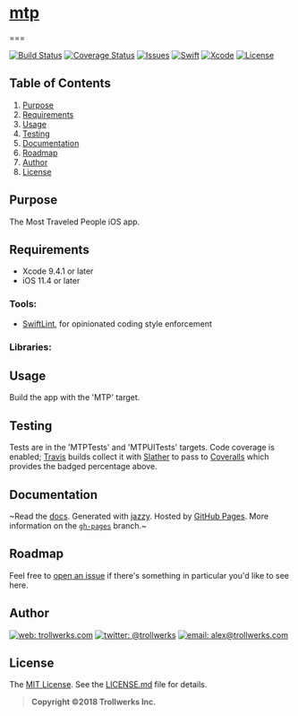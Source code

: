 # [mtp](https://github.com/alexcurylo/mtp)
===

[![Build Status](https://travis-ci.org/alexcurylo/mtp.svg?branch=develop)](https://travis-ci.org/alexcurylo/mtp)
[![Coverage Status](https://coveralls.io/repos/github/alexcurylo/mtp/badge.svg?branch=develop)](https://coveralls.io/github/alexcurylo/mtp?branch=develop)
[![Issues](https://img.shields.io/github/issues/alexcurylo/mtp.svg)](https://github.com/alexcurylo/mtp/issues)
[![Swift](https://img.shields.io/badge/Swift-4.1-orange.svg)](https://swift.org)
[![Xcode](https://img.shields.io/badge/Xcode-9.4.1-blue.svg)](https://developer.apple.com/xcode)
[![License](http://img.shields.io/badge/license-MIT-lightgrey.svg)][linkMIT]


Table of Contents
-----------------

1. [Purpose](#purpose)
2. [Requirements](#requirements)
3. [Usage](#usage)
4. [Testing](#testing)
5. [Documentation](#documentation)
6. [Roadmap](#roadmap)
7. [Author](#author)
8. [License](#license)

Purpose
-------

The Most Traveled People iOS app.

Requirements
------------

- Xcode 9.4.1 or later
- iOS 11.4 or later

### Tools:

- [SwiftLint](https://github.com/realm/SwiftLint), for opinionated coding style enforcement

### Libraries:


Usage
-----

Build the app with the 'MTP' target.


Testing
-------

Tests are in the 'MTPTests' and 'MTPUITests' targets. Code coverage is enabled; [Travis](https://travis-ci.org/alexcurylo/mtp) builds collect it with [Slather](https://github.com/SlatherOrg/slather) to pass to [Coveralls](https://coveralls.io/github/alexcurylo/mtp?branch=develop) which provides the badged percentage above.

Documentation
-------------

~Read the [docs](http://alexcurylo.github.io/mtp/). Generated with [jazzy](https://github.com/realm/jazzy). Hosted by [GitHub Pages](https://pages.github.com). More information on the [`gh-pages`](https://github.com/alexcurylo/mtp/tree/gh-pages) branch.~


Roadmap
-------

Feel free to [open an issue](https://github.com/alexcurylo/mtp/issues/new) if there's something in particular you'd like to see here.

Author
------

[![web: trollwerks.com](http://img.shields.io/badge/web-www.trollwerks.com-blue.svg)](http://trollwerks.com) 
[![twitter: @trollwerks](http://img.shields.io/badge/twitter-%40trollwerks-blue.svg)](https://twitter.com/trollwerks) 
[![email: alex@trollwerks.com](http://img.shields.io/badge/email-alex%40trollwerks.com-blue.svg)](mailto:alex@trollwerks.com) 

License
-------

The [MIT License][linkMIT]. See the [LICENSE.md](LICENSE.md) file for details.

>**Copyright &copy;2018 Trollwerks Inc.**

[linkMIT]: http://opensource.org/licenses/MIT
